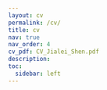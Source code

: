 ```yaml
---
layout: cv
permalink: /cv/
title: cv
nav: true
nav_order: 4
cv_pdf: CV_Jialei_Shen.pdf
description:
toc:
  sidebar: left
---
```

